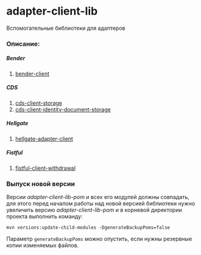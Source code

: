 # adapter-client-lib

Вспомогательные библиотеки для адаптеров

### Описание:

##### Bender

1. [bender-client](bender-client/README.md)

##### CDS

1. [cds-client-storage](cds-client-storage/README.md)
1. [cds-client-identity-document-storage](cds-client-identity-document-storage/README.md)

##### Hellgate

1. [hellgate-adapter-client](hellgate-adapter-client/README.md)

##### Fistful

1. [fistful-client-withdrawal](fistful-client-withdrawal/README.md)

### Выпуск новой версии

Версии _adapter-client-lib-pom_ и всех его модулей должны совпадать, для этого перед началом работы над новой версией
библиотеки нужно увеличить версию _adapter-client-lib-pom_ и в корневой директории проекта выполнить команду:

```
mvn versions:update-child-modules -DgenerateBackupPoms=false
```

Параметр `generateBackupPoms` можно опустить, если нужны резервные копии изменяемых файлов.
